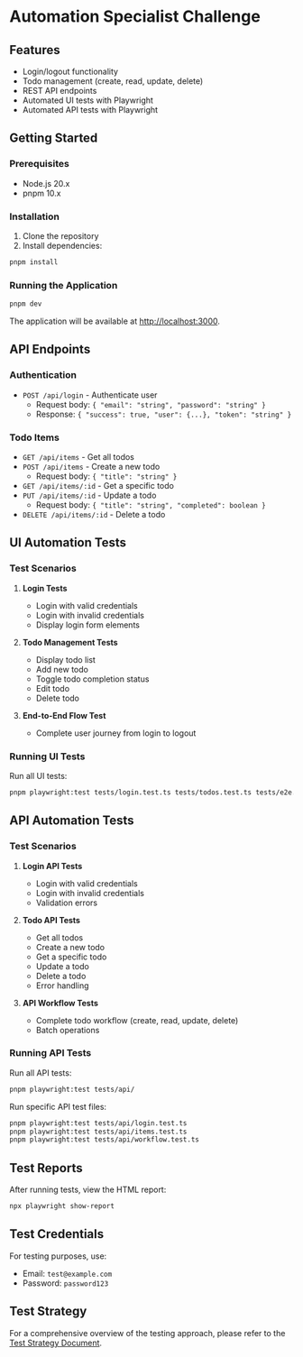 # Automation Specialist Challenge

## Features

-   Login/logout functionality
-   Todo management (create, read, update, delete)
-   REST API endpoints
-   Automated UI tests with Playwright
-   Automated API tests with Playwright

## Getting Started

### Prerequisites

-   Node.js 20.x
-   pnpm 10.x

### Installation

1. Clone the repository
2. Install dependencies:

```bash
pnpm install
```

### Running the Application

```bash
pnpm dev
```

The application will be available at [http://localhost:3000](http://localhost:3000).

## API Endpoints

### Authentication

-   `POST /api/login` - Authenticate user
    -   Request body: `{ "email": "string", "password": "string" }`
    -   Response: `{ "success": true, "user": {...}, "token": "string" }`

### Todo Items

-   `GET /api/items` - Get all todos
-   `POST /api/items` - Create a new todo
    -   Request body: `{ "title": "string" }`
-   `GET /api/items/:id` - Get a specific todo
-   `PUT /api/items/:id` - Update a todo
    -   Request body: `{ "title": "string", "completed": boolean }`
-   `DELETE /api/items/:id` - Delete a todo

## UI Automation Tests

### Test Scenarios

1. **Login Tests**

    - Login with valid credentials
    - Login with invalid credentials
    - Display login form elements

2. **Todo Management Tests**

    - Display todo list
    - Add new todo
    - Toggle todo completion status
    - Edit todo
    - Delete todo

3. **End-to-End Flow Test**
    - Complete user journey from login to logout

### Running UI Tests

Run all UI tests:

```bash
pnpm playwright:test tests/login.test.ts tests/todos.test.ts tests/e2e.test.ts
```

## API Automation Tests

### Test Scenarios

1. **Login API Tests**

    - Login with valid credentials
    - Login with invalid credentials
    - Validation errors

2. **Todo API Tests**

    - Get all todos
    - Create a new todo
    - Get a specific todo
    - Update a todo
    - Delete a todo
    - Error handling

3. **API Workflow Tests**
    - Complete todo workflow (create, read, update, delete)
    - Batch operations

### Running API Tests

Run all API tests:

```bash
pnpm playwright:test tests/api/
```

Run specific API test files:

```bash
pnpm playwright:test tests/api/login.test.ts
pnpm playwright:test tests/api/items.test.ts
pnpm playwright:test tests/api/workflow.test.ts
```

## Test Reports

After running tests, view the HTML report:

```bash
npx playwright show-report
```

## Test Credentials

For testing purposes, use:

-   Email: `test@example.com`
-   Password: `password123`


## Test Strategy

For a comprehensive overview of the testing approach, please refer to the [Test Strategy Document](./testPlan/test-strategy.md).
